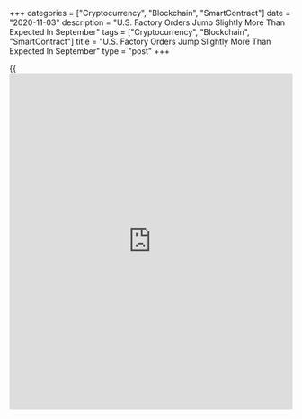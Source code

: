 +++
categories = ["Cryptocurrency", "Blockchain", "SmartContract"]
date = "2020-11-03"
description = "U.S. Factory Orders Jump Slightly More Than Expected In September"
tags = ["Cryptocurrency", "Blockchain", "SmartContract"]
title = "U.S. Factory Orders Jump Slightly More Than Expected In September"
type = "post"
+++

{{<iframe id="large-banner" src="https://www.bounty.group/#slide=26.0" width="100%" height="600" scrolling="no" style="border: 0px solid rgb(216, 221, 230); border-radius: 3px;">}}

New orders for U.S. manufactured goods showed a significant increase in
the month of September, according to a report released by the Commerce
Department on Tuesday.

The Commerce Department said factory orders jumped by 1.1 percent in
September after rising by a revised 0.6 percent in August.

Economists had expected factory orders to surge up by 1.0 percent
compared to the 0.7 percent increase originally reported for the
previous month.

The report said orders for durable goods spiked by 1.9 percent, while
orders for non-durable goods rose by 0.3 percent.

Shipments of manufactured goods increased for the fifth consecutive
month, rising by 0.3 percent in September following a matching uptick in
August.

Meanwhile, the Commerce Department said inventories were virtually
unchanged in September after coming in nearly unchanged in the previous
month.

The inventories-to-shipments ratio subsequently edged down to 1.42 in
September from 1.43 in August.

For comments and feedback [contact](https://www.playgroundfx.com/contact/): editorial@rtt[news](https://www.letsplayfx.com/blog/forex-news-website/).com

[Economic News][1]

 **What parts of the world are seeing the best (and worst) economic
performances lately? Click[here][2] to check out our [Econ Scorecard][2]
and find out! See up-to-the-moment [ranking](https://www.playgroundfx.com/blog/crypto-exchange-ranking/)s for the best and worst
performers in [GDP][2], [unemployment rate][3], [inflation][4] and much
more.**

   1. www.rtt[news](https://www.letsplayfx.com/blog/forex-news-website/).com/Content/EconomicNews.aspx
   2. www.rtt[news](https://www.letsplayfx.com/blog/forex-news-website/).com/economic-scorecard/world-rank/GDP/highest-performance.aspx
   3. www.rtt[news](https://www.letsplayfx.com/blog/forex-news-website/).com/economic-scorecard/world-rank/unemployment-rate/lowest-performance.aspx
   4. www.rtt[news](https://www.letsplayfx.com/blog/forex-news-website/).com/economic-scorecard/world-rank/CPI/highest-performance.aspx